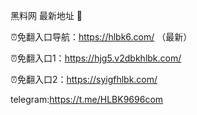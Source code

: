 黑料网 最新地址 👋

⏰免翻入口导航：https://hlbk6.com/ （最新）

⏰免翻入口1：https://hjg5.v2dbkhlbk.com/

⏰免翻入口2：https://syigfhlbk.com/

telegram:https://t.me/HLBK9696com

